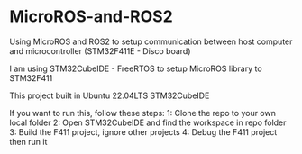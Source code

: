 # MicroROS-and-ROS2
Using MicroROS and ROS2 to setup communication between host computer and microcontroller (STM32F411E - Disco board)

I am using STM32CubeIDE - FreeRTOS to setup MicroROS library to STM32F411

This project built in
Ubuntu 22.04LTS
STM32CubeIDE

If you want to run this, follow these steps:
1: Clone the repo to your own local folder
2: Open STM32CubeIDE and find the workspace in repo folder
3: Build the F411 project, ignore other projects
4: Debug the F411 project then run it